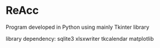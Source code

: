 # ReAcc
Program developed in Python using mainly Tkinter library

library dependency:
sqlite3
xlsxwriter
tkcalendar
matplotlib
